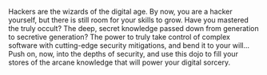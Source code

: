 Hackers are the wizards of the digital age. By now, you are a hacker yourself, but there is still room for your skills to grow. Have you mastered the truly occult? The deep, secret knowledge passed down from generation to secretive generation? The power to truly take control of complex software with cutting-edge security mitigations, and bend it to your will... Push on, now, into the depths of security, and use this dojo to fill your stores of the arcane knowledge that will power your digital sorcery.